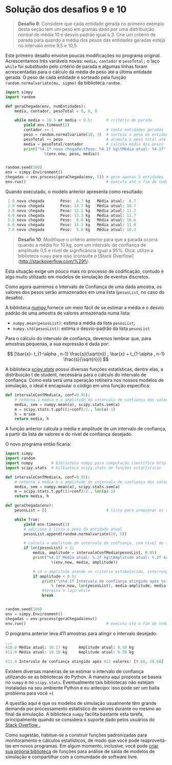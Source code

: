 # Solução dos desafios 9 e 10

> **Desafio 9**: Considere que cada entidade gerada no primeiro exemplo desta seção tem um peso em gramas dado por uma distribuição normal de média 10 e desvio padrão igual a 3. Crie um critério de parada para quando a média dos pesos das entidades geradas esteja no intervalo entre 9,5 e 10,5.

Este primeiro desafio envolve poucas modificações no programa original. Acrescentamos três variáveis novas: `media,` `contador` e `pesoTotal;` o laço `while` foi substituído pelo critério de parada e algumas linhas foram acrescentadas para o cálculo da média de peso até a última entidade gerada. O peso de cada entidade é sorteado pela função `random.normalvariate(mu, sigma)` da biblioteca `random.`

```python
import simpy
import random

def geraChegada(env, numEntidades):
    media, contador, pesoTotal = 0, 0, 0

    while media > 10.5 or media < 9.5:      # critério de parada
        yield env.timeout(1)
        contador += 1                       # conta entidades geradas
        peso = random.normalvariate(10, 3)  # sorteia o peso da entidade
        pesoTotal += peso                   # acumula o peso total até agora
        media = pesoTotal/contador          # calcula média dos pesos
        print("%4.1f nova chegada\tPeso: %4.1f kg\tMédia atual: %4.1f" 
                 %(env.now, peso, media))


random.seed(100)
env = simpy.Environment()
chegadas = env.process(geraChegada(env, 5)) # gere apenas 5 entidades
env.run()                                   # executa até o fim de todos os processos
```

Quando executado, o modelo anterior apresenta como resultado:

```python
 1.0 nova chegada       Peso:  6.7 kg   Média atual:  6.7
 2.0 nova chegada       Peso: 14.7 kg   Média atual: 10.7
 3.0 nova chegada       Peso: 12.1 kg   Média atual: 11.2
 4.0 nova chegada       Peso: 13.3 kg   Média atual: 11.7
 5.0 nova chegada       Peso:  6.0 kg   Média atual: 10.6
 6.0 nova chegada       Peso: 13.5 kg   Média atual: 11.0
 7.0 nova chegada       Peso:  5.8 kg   Média atual: 10.3
```

> **Desafio 10**: Modifique o critério anterior para que a parada ocorra quando a média for 10 kg, com um intervalo de confiança de amplitude 0,5 e nível de significância igual a 95%. Dica: utilize a biblioteca `numpy` para isso \(consulte o [Stack Overflow](http://stackoverflow.com/%29!\).

Esta situação exige um pouco mais no processo de codificação, contudo é algo muito utilizado em modelos de simulação de eventos discretos.

Como agora queremos o Intervalo de Confiança de uma dada amostra, os valores dos pesos serão armazenados em uma lista \(`pesosList`, no caso do desafio\).

A biblioteca [_numpy_ ](http://www.numpy.org/)fornece um meio fácil de se estimar a média e o desvio padrão de uma amostra de valores armazenada numa lista:

* `numpy.mean(pesosList)`: estima a média da lista `pesosList`;
* `numpy.std(pesosList)`: estima o desvio-padrão da lista `pesosList`

Para o cálculo do intervalo de confiança, devemos lembrar que, para amostras pequenas, a sua expressão é dada por:

$$
[\bar{x}- t_{1-\alpha , n-1} \frac{s}{\sqrt{n}} , \bar{x} + t_{1-\alpha , n-1} \frac{s}{\sqrt{n}}]
$$

A biblioteca [_scipy.stats_](https://docs.scipy.org/doc/scipy/reference/stats.html) possui diversas funções estatísticas, dentre elas, a distribuição t de student, necessária para o cálculo do intervalo de confiança. Como está será uma operação rotineira nos nossos modelos de simulação, o ideal é encapsular o código em uma função específica:

```python
def intervaloConfMedia(a, conf=0.95):
    # retorna a média e a amplitude do intervalo de confiança dos valores contidos em a
    media, sem = numpy.mean(a), scipy.stats.sem(a)
    m = scipy.stats.t.ppf((1+conf)/2., len(a)-1)
    h = m*sem
    return media, h
```

A função anterior calcula a média e amplitude de um intervalo de confiança, a partir da lista de valores e do nível de confiança desejado.

O novo programa então ficaria:

```python
import simpy
import random
import numpy        # biblioteca numpy para computação científica http://www.numpy.org/
import scipy.stats  # bilbioteca scipy.stats de funções estatísticas

def intervaloConfMedia(a, conf=0.95):
    # retorna a média e a amplitude do intervalo de confiança dos valores contidos em a
    media, sem = numpy.mean(a), scipy.stats.sem(a)
    m = scipy.stats.t.ppf((1+conf)/2., len(a)-1)
    return media, h

def geraChegada(env):
    pesosList = []                          # lista para armazenar os valores de pesos gerados

    while True:      
        yield env.timeout(1)
        # adiciona à lista o peso da entidade atual
        pesosList.append(random.normalvariate(10, 5))

        # calcula a amplitude do intervalo de confiança, com nível de significância = 95%
        if len(pesosList) > 1:           
            media, amplitude = intervaloConfMedia(pesosList, 0.95)
            print("%4.1f Média atual: %.2f kg\tAmplitude atual: %.2f kg"
                    %(env.now, media, amplitude))

            # se a amplitude atende ao critério estabelecido, interronpe o processo
            if amplitude < 0.5:
                print("\n%4.1f Intervalo de confiança atingido após %s valores! [%.2f, %.2f]" 
                    % (env.now, len(pesosList), media-amplitude, media+amplitude))
                #termina o laço while
                break 


random.seed(100)
env = simpy.Environment()
chegadas = env.process(geraChegada(env)) 
env.run()                                   # executa até o fim de todos os processos
```

O programa anterior leva 411 amostras para atingir o intervalo desejado:

```python
...
410.0 Média atual: 10.17 kg     Amplitude atual: 0.50 kg
411.0 Média atual: 10.18 kg     Amplitude atual: 0.50 kg

411.0 Intervalo de confiança atingido após 411 valores! [9.68, 10.68]
```

Existem diversas maneiras de se estimar o intervalo de confiança utilizando-se as bibliotecas do Python. A maneira aqui proposta se baseia no `numpy` e no `scipy.stats`. Eventualmente tais bibliotecas não estejam instaladas na seu ambiente Python e eu antecipo: isso pode ser um baita problema para você =\(

A questão aqui é que os modelos de simulação usualmente têm grande demanda por processamento estatístico de valores durante ou mesmo ao final da simulação. A biblioteca `numpy` facilita bastante esta tarefa, principalmente quando se considera o suporte dado pelos usuários do [Stack Overflow .](http://stackoverflow.com/search?q=numpy)

Como sugestão, habitue-se a construir funções padronizadas para monitoramento e cálculos estatísticos, de modo que você pode reaproveitá-las em novos programas. Em algum momento, inclusive, você pode [criar sua própria biblioteca](http://stackoverflow.com/questions/15746675/how-to-write-a-python-module) de funções para análise de saída de modelos de simulação e compartilhar com a comunidade de software livre.

